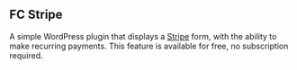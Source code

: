 ## FC Stripe

A simple WordPress plugin that displays a [Stripe](https://www.stripe.com) form, with the ability to make recurring payments. This feature is available for free, no subscription required.
